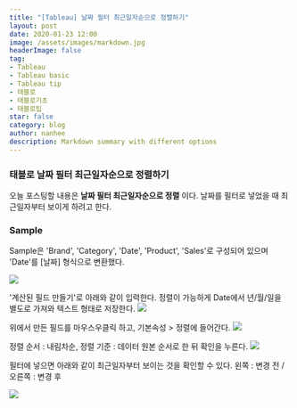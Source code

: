 ```yaml
---
title: "[Tableau] 날짜 필터 최근일자순으로 정렬하기"
layout: post
date: 2020-01-23 12:00
image: /assets/images/markdown.jpg
headerImage: false
tag:
- Tableau
- Tableau basic
- Tableau tip
- 태블로
- 태블로기초
- 태블로팁
star: false
category: blog
author: nanhee
description: Markdown summary with different options
---
```



### 태블로 날짜 필터 최근일자순으로 정렬하기
오늘 포스팅할 내용은 **날짜 필터 최근일자순으로 정렬** 이다.
날짜를 필터로 넣었을 때 최근일자부터 보이게 하려고 한다.

### Sample
Sample은 'Brand', 'Category', 'Date', 'Product', 'Sales'로 구성되어 있으며 'Date'를 [날짜] 형식으로 변환했다.

![](https://github.com/nanheee/nanheee.github.io/blob/master/assets/basic/basic_datesorting_1.png?raw=true)


'계산된 필드 만들기'로 아래와 같이 입력한다.
정렬이 가능하게 Date에서 년/월/일을 별도로 가져와 텍스트 형태로 저장한다.
![](https://github.com/nanheee/nanheee.github.io/blob/master/assets/basic/basic_datesorting_2.png?raw=true)


위에서 만든 필드를 마우스우클릭 하고, 기본속성 > 정렬에 들어간다.
![](https://github.com/nanheee/nanheee.github.io/blob/master/assets/basic/basic_datesorting_3.png?raw=true)


정렬 순서 : 내림차순, 정렬 기준 : 데이터 원본 순서로 한 뒤 확인을 누른다.
![](https://github.com/nanheee/nanheee.github.io/blob/master/assets/basic/basic_datesorting_4.png?raw=true)


필터에 넣으면 아래와 같이 최근일자부터 보이는 것을 확인할 수 있다.
왼쪽 : 변경 전 / 오른쪽 : 변경 후

![](https://github.com/nanheee/nanheee.github.io/blob/master/assets/basic/basic_datesorting_5.png?raw=true)

